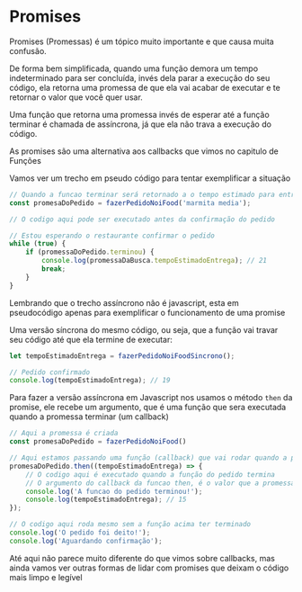 # Promises

Promises \(Promessas\) é um tópico muito importante e que causa muita confusão.

De forma bem simplificada, quando uma função demora um tempo indeterminado para ser concluída, invés dela parar a execução do seu código, ela retorna uma promessa de que ela vai acabar de executar e te retornar o valor que você quer usar.

Uma função que retorna uma promessa invés de esperar até a função terminar é chamada de assíncrona, já que ela não trava a execução do código.

As promises são uma alternativa aos callbacks que vimos no capitulo de Funções

Vamos ver um trecho em pseudo código para tentar exemplificar a situação

```javascript
// Quando a funcao terminar será retornado a o tempo estimado para entrega em minutos
const promesaDoPedido = fazerPedidoNoiFood('marmita media');

// O codigo aqui pode ser executado antes da confirmação do pedido

// Estou esperando o restaurante confirmar o pedido
while (true) {
    if (promessaDoPedido.terminou) {
        console.log(promessaDaBusca.tempoEstimadoEntrega); // 21
        break;
    }
}
```

Lembrando que o trecho assíncrono não é javascript, esta em pseudocódigo apenas para exemplificar o funcionamento de uma promise

Uma versão síncrona do mesmo código, ou seja, que a função vai travar seu código até que ela termine de executar:

```javascript
let tempoEstimadoEntrega = fazerPedidoNoiFoodSincrono();

// Pedido confirmado
console.log(tempoEstimadoEntrega); // 19
```

Para fazer a versão assíncrona em Javascript nos usamos o método `then` da promise, ele recebe um argumento, que é uma função que sera executada quando a promessa terminar \(um callback\)

```javascript
// Aqui a promessa é criada
const promesaDoPedido = fazerPedidoNoiFood()

// Aqui estamos passando uma função (callback) que vai rodar quando a promesa terminar
promesaDoPedido.then((tempoEstimadoEntrega) => {
    // O codigo aqui é executado quando a função do pedido termina
    // O argumento do callback da funcao then, é o valor que a promessa retornou
    console.log('A funcao do pedido terminou!');
    console.log(tempoEstimadoEntrega); // 15
});

// O codigo aqui roda mesmo sem a função acima ter terminado
console.log('O pedido foi deito!');
console.log('Aguardando confirmação');
```

Até aqui não parece muito diferente do que vimos sobre callbacks, mas ainda vamos ver outras formas de lidar com promises que deixam o código mais limpo e legível

